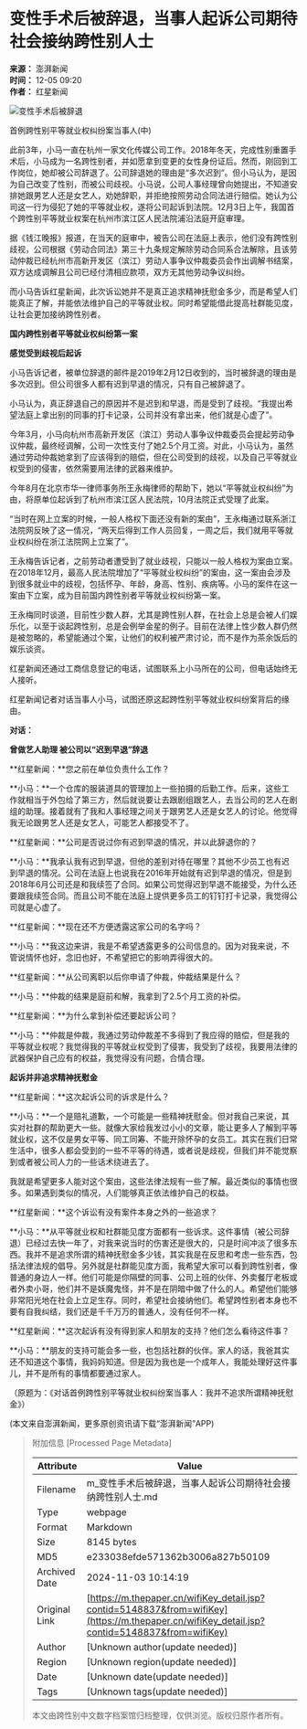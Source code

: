 # 变性手术后被辞退，当事人起诉公司期待社会接纳跨性别人士

**来源：** 澎湃新闻  
**时间：** 12-05 09:20  
**作者：** 红星新闻  

![变性手术后被辞退](http://image.thepaper.cn/www/image/40/282/443.jpg)

首例跨性别平等就业权纠纷案当事人(中)

此前3年，小马一直在杭州一家文化传媒公司工作。2018年冬天，完成性别重置手术后，小马成为一名跨性别者，并如愿拿到变更的女性身份证后。然而，刚回到工作岗位，她却被公司辞退了。公司辞退她的理由是“多次迟到”。但小马认为，是因为自己改变了性别，而被公司歧视。小马说，公司人事经理曾向她提出，不知道安排她跟男艺人还是女艺人，劝她辞职，并拒绝按照劳动合同法进行赔偿。她认为公司这一行为侵犯了她的平等就业权，遂将公司起诉到法院。12月3日上午，我国首个跨性别平等就业权案在杭州市滨江区人民法院浦沿法庭开庭审理。

据《钱江晚报》报道，在当天的庭审中，被告公司在法庭上表示，他们没有跨性别歧视，公司根据《劳动合同法》第三十九条规定解除劳动合同系合法解除，且该劳动仲裁已经杭州市高新开发区（滨江）劳动人事争议仲裁委员会作出调解书结案，双方达成调解且公司已经付清相应款项，双方无其他劳动争议纠纷。

而小马告诉红星新闻，此次诉讼她并不是真正追求精神抚慰金多少，而是希望人们能真正了解，并能依法维护自己的平等就业权。同时希望能借此提高社群能见度，让社会更加接纳跨性别者。

**国内跨性别者平等就业权纠纷第一案**

**感觉受到歧视后起诉**

小马告诉记者，被单位辞退的邮件是2019年2月12日收到的，当时被辞退的理由是多次迟到。但公司很多人都有迟到早退的情况，只有自己被辞退了。

小马认为，真正辞退自己的原因并不是迟到和早退，而是受到了歧视。“我提出希望法庭上拿出别的同事的打卡记录，公司并没有拿出来，他们就是心虚了”。

今年3月，小马向杭州市高新开发区（滨江）劳动人事争议仲裁委员会提起劳动争议仲裁，最终经调解，公司一次性支付了她2.5个月工资。对此，小马认为，虽然通过劳动仲裁她拿到了应该得到的赔偿，但在公司受到的歧视，以及自己平等就业权受到的侵害，依然需要用法律的武器来维护。

今年8月在北京市华一律师事务所王永梅律师的帮助下，她以“平等就业权纠纷”为由，将原单位起诉到了杭州市滨江区人民法院，10月法院正式受理了此案。

“当时在网上立案的时候，一般人格权下面还没有新的案由”，王永梅通过联系浙江法院网反映了这一情况，“两天后得到工作人员回复，一周之后，我们就用平等就业权纠纷在浙江法院网上立案了”。

王永梅告诉记者，之前劳动者遭受到了就业歧视，只能以一般人格权为案由立案。在2018年12月，最高人民法院增加了“平等就业权纠纷”的案由，这一案由会涉及到很多就业中的歧视，包括怀孕、年龄，身高、性别、疾病等。小马的案件在这一案由下立案，成为目前国内跨性别者平等就业权纠纷第一案。

王永梅同时谈道，目前性少数人群，尤其是跨性别人群，在社会上总是会被人们娱乐化，以至于谈起跨性别，总是会例举金星的例子。目前在法律上性少数人群仍然是被忽略的，希望能通过个案，让他们的权利被严肃讨论，而不是作为茶余饭后的娱乐谈资。

红星新闻还通过工商信息登记的电话，试图联系上小马所在的公司，但电话始终无人接听。

红星新闻记者对话当事人小马，试图还原这起跨性别平等就业权纠纷案背后的缘由。

**对话：**

**曾做艺人助理 被公司以“迟到早退”辞退**

**红星新闻：**您之前在单位负责什么工作？

**小马：**一个仓库的服装道具的管理加上一些拍摄的后勤工作。后来，这些工作就相当于外包给了第三方，然后就说要让去跟剧组跟艺人，去当公司的艺人在剧组的助理。接着就有了我和人事经理之间关于跟男艺人还是女艺人的讨论。他觉得我无论跟男艺人还是女艺人，可能艺人都接受不了。

**红星新闻：**公司是否说过你有迟到早退的情况，并以此辞退你的？

**小马：**我承认我有迟到早退，但他的差别对待在哪里？其他不少员工也有迟到早退的情况。公司在法庭上也说我在2016年开始就有迟到早退的情况，但是到2018年6月公司还是和我续签了合同。如果公司觉得迟到早退不能接受，为什么还要跟我续签合同。而且公司不能在法庭上提供更多员工的钉钉打卡记录，我觉得公司就是心虚了。

**红星新闻：**现在还不方便透露这家公司的名字吗？

**小马：**我这边来讲，我是不希望透露更多的公司信息的。因为对我来说，不管说情怀也好，念旧也好，不希望把它的影响弄得很大的。

**红星新闻：**从公司离职以后你申请了仲裁，仲裁结果是什么？

**小马：**仲裁的结果是庭前和解，我拿到了2.5个月工资的补偿。

**红星新闻：**为什么拿到补偿还要起诉公司？

**小马：**仲裁是仲裁，我通过劳动仲裁差不多得到了我应得的赔偿，但是我的平等就业权呢？我觉得我的平等就业权受到了侵害，我受到了歧视，我要用法律的武器保护自己应有的权益，我觉得没有问题，合情合理。

**起诉并非追求精神抚慰金**

**红星新闻：**这次起诉公司的诉求是什么？

**小马：**一个是赔礼道歉，一个可能是一些精神抚慰金。但对我自己来说，其实对社群的帮助更大一些。就像大家给我发过小小的文章，能让更多人了解到平等就业权，这不仅是男女平等、同工同筹、不能开除怀孕的女员工。其实在我们日常生活中，很多人都会受到的一些不平等的待遇，或者说是歧视，但我们并不能觉察到或者被公司人力的一些话术绕进去了。

我就是希望更多人能对这个案由，这些法律法规有一些了解。最近类似的事情也很多。如果遇到类似的情况，人们能够真正依法维护自己的权益。

**红星新闻：**这个诉讼有没有案件本身之外的一些追求？

**小马：**从平等就业权和社群能见度方面都有一些诉求。这件事情（被公司辞退）已经过去快一年了，对我来说当时的伤害还是很大的，只是时间冲淡了很多东西。我并不是追求所谓的精神抚慰金多少钱，其实我是在反思和考虑一些东西，包括法律法规的倡导。另外就是社群能见度方面，我希望大家可以看到跨性别者，像普通的身边人一样。他们可能是你隔壁的同事、公司上班的伙伴、外卖餐厅老板或者外卖小哥，他们并不是妖魔鬼怪，并不是在阴暗中做了什么的人。希望他们能够非常阳光地在社会上立足生存。同时，希望社会接纳他们。希望跨性别者本身也不要有自我纠结，我们还是千千万万的普通人，没有任何不一样。

**红星新闻：**这次起诉有没有得到家人和朋友的支持？他们怎么看待这件事？

**小马：**朋友的支持可能会多一些，也包括社群的伙伴。家人的话，我爸其实还不知道这个事情，我妈妈知道。但是因为我也是一个成年人，我能处理好这件事儿，并不是所有的事情都要通过家人。

（原题为：《对话首例跨性别平等就业权纠纷案当事人：我并不追求所谓精神抚慰金》）

(本文来自澎湃新闻，更多原创资讯请下载“澎湃新闻”APP)

> 附加信息 [Processed Page Metadata]
>
> | Attribute       | Value                                  |
> |-----------------|----------------------------------------|
> | Filename        | m_变性手术后被辞退，当事人起诉公司期待社会接纳跨性别人士.md                             |
> | Type            | webpage                                 |
> | Format          | Markdown                               |
> | Size            | 8145 bytes                           |
> | MD5             | e233038efde571362b3006a827b50109                                  |
> | Archived Date   | 2024-11-03 10:14:19                             |
> | Original Link   | [https://m.thepaper.cn/wifiKey_detail.jsp?contid=5148837&from=wifiKey](https://m.thepaper.cn/wifiKey_detail.jsp?contid=5148837&from=wifiKey)                         |
> | Author          | [Unknown author(update needed)]                              |
> | Region          | [Unknown region(update needed)]                              |
> | Date            | [Unknown date(update needed)]                                 |
> | Tags            | [Unknown tags(update needed)]                                 |
>
> 本文由跨性别中文数字档案馆归档整理，仅供浏览。版权归原作者所有。
>